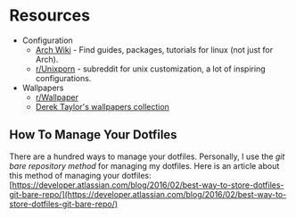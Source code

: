 # Resources
* Configuration
  * [Arch Wiki](https://wiki.archlinux.org/) - Find guides, packages, tutorials for linux (not just for Arch).
  * [r/Unixporn](https://www.reddit.com/r/unixporn/) - subreddit for unix customization, a lot of inspiring configurations.
* Wallpapers
  * [r/Wallpaper](https://www.reddit.com/r/wallpaper/)
  * [Derek Taylor's wallpapers collection](https://gitlab.com/dwt1/wallpapers)

## How To Manage Your Dotfiles
There are a hundred ways to manage your dotfiles.
Personally, I use the *git bare repository method* for managing my dotfiles.
Here is an article about this method of managing your dotfiles: [https://developer.atlassian.com/blog/2016/02/best-way-to-store-dotfiles-git-bare-repo/](https://developer.atlassian.com/blog/2016/02/best-way-to-store-dotfiles-git-bare-repo/)
